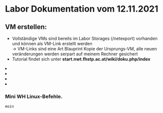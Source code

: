 # Labor Dokumentation vom 12.11.2021
## VM erstellen:

* Vollständige VMs sind bereits im Labor Storages (/netexport) vorhanden und können als VM-Link erstellt werden 
 <br>-> VM-Links sind eine Art Blauprint Kopie der Ursprungs-VM, alle neuen veränderungen werden serpart auf meinem Rechner gesichert
* Tutorial findet sich unter **start.nwt.fhstp.ac.at/wiki/doku.php/index**

<li> </li>
<li> </li>
<li> </li>
<li> </li>


### Mini WH Linux-Befehle.
```moin```
